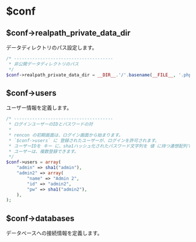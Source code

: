 # $conf

## $conf->realpath_private_data_dir

データディレクトリのパス設定します。

```php
/* --------------------------------------
 * 非公開データディレクトリのパス
 */
$conf->realpath_private_data_dir = __DIR__.'/'.basename(__FILE__, '.php').'__data/';
```

## $conf->users

ユーザー情報を定義します。

```php
/* --------------------------------------
 * ログインユーザーのIDとパスワードの対
 * 
 * rencon の初期画面は、ログイン画面から始まります。
 * `$conf->users` に 登録されたユーザーが、ログインを許可されます。
 * ユーザーIDを キー に、sha1ハッシュ化されたパスワード文字列を 値 に持つ連想配列で設定してください。
 * ユーザーは、複数登録できます。
 */
$conf->users = array(
	"admin" => sha1("admin"),
	"admin2" => array(
		"name" => "Admin 2",
		"id" => "admin2",
		"pw" => sha1("admin2"),
	),
);
```

## $conf->databases

データベースへの接続情報を定義します。

